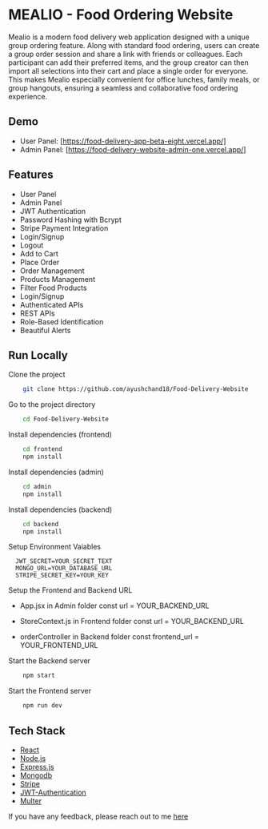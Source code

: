# MEALIO - Food Ordering Website

Mealio is a modern food delivery web application designed with a unique group ordering feature. Along with standard food ordering, users can create a group order session and share a link with friends or colleagues. Each participant can add their preferred items, and the group creator can then import all selections into their cart and place a single order for everyone. This makes Mealio especially convenient for office lunches, family meals, or group hangouts, ensuring a seamless and collaborative food ordering experience.

## Demo

- User Panel: [https://food-delivery-app-beta-eight.vercel.app/]
- Admin Panel: [https://food-delivery-website-admin-one.vercel.app/]

## Features

- User Panel
- Admin Panel
- JWT Authentication
- Password Hashing with Bcrypt
- Stripe Payment Integration
- Login/Signup
- Logout
- Add to Cart
- Place Order
- Order Management
- Products Management
- Filter Food Products
- Login/Signup
- Authenticated APIs
- REST APIs
- Role-Based Identification
- Beautiful Alerts

## Run Locally

Clone the project

```bash
    git clone https://github.com/ayushchand18/Food-Delivery-Website
```
Go to the project directory

```bash
    cd Food-Delivery-Website
```
Install dependencies (frontend)

```bash
    cd frontend
    npm install
```
Install dependencies (admin)

```bash
    cd admin
    npm install
```
Install dependencies (backend)

```bash
    cd backend
    npm install
```
Setup Environment Vaiables

```Make .env file in "backend" folder and store environment Variables
  JWT_SECRET=YOUR_SECRET_TEXT
  MONGO_URL=YOUR_DATABASE_URL
  STRIPE_SECRET_KEY=YOUR_KEY
 ```

Setup the Frontend and Backend URL
   - App.jsx in Admin folder
      const url = YOUR_BACKEND_URL
     
  - StoreContext.js in Frontend folder
      const url = YOUR_BACKEND_URL

  - orderController in Backend folder
      const frontend_url = YOUR_FRONTEND_URL 

Start the Backend server

```bash
    npm start
```

Start the Frontend server

```bash
    npm run dev
```

## Tech Stack
* [React](https://reactjs.org/)
* [Node.js](https://nodejs.org/en)
* [Express.js](https://expressjs.com/)
* [Mongodb](https://www.mongodb.com/)
* [Stripe](https://stripe.com/)
* [JWT-Authentication](https://jwt.io/introduction)
* [Multer](https://www.npmjs.com/package/multer)



If you have any feedback, please reach out to me [here](https://www.linkedin.com/in/ayush-chand-46000722a)
